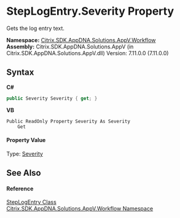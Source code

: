 # StepLogEntry.Severity Property 
 

Gets the log entry text.

**Namespace:**&nbsp;[Citrix.SDK.AppDNA.Solutions.AppV.Workflow](1e038e44-3abf-af35-22ef-5107a48f9af4.md)<br />**Assembly:**&nbsp;Citrix.SDK.AppDNA.Solutions.AppV (in Citrix.SDK.AppDNA.Solutions.AppV.dll) Version: 7.11.0.0 (7.11.0.0)

## Syntax

**C#**
```csharp
public Severity Severity { get; }
```

**VB**
```vbnet
Public ReadOnly Property Severity As Severity
	Get
```


#### Property Value
Type: <a href="0f7c6c65-25ad-f0be-0d13-fe201923d9d9">Severity</a>

## See Also


#### Reference
<a href="8d921306-d90a-4f6c-d7ab-05b3a31b21dd">StepLogEntry Class</a><br /><a href="1e038e44-3abf-af35-22ef-5107a48f9af4">Citrix.SDK.AppDNA.Solutions.AppV.Workflow Namespace</a><br />